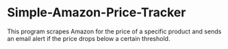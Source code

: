 # Simple-Amazon-Price-Tracker
This program scrapes Amazon for the price of a specific product and sends an email alert if the price drops below a certain threshold.

